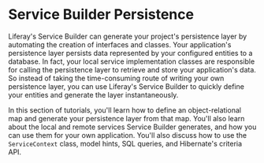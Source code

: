 # Service Builder Persistence [](id=service-builder-persistence)

Liferay's Service Builder can generate your project's persistence layer by
automating the creation of interfaces and classes. Your application's
persistence layer persists data represented by your configured entities to a
database. In fact, your local service implementation classes are responsible for
calling the persistence layer to retrieve and store your application's data. So
instead of taking the time-consuming route of writing your own persistence
layer, you can use Liferay's Service Builder to quickly define your entities and
generate the layer instantaneously.

In this section of tutorials, you'll learn how to define an object-relational
map and generate your persistence layer from that map. You'll also learn about
the local and remote services Service Builder generates, and how you can use
them for your own application. You'll also discuss how to use the
`ServiceContext` class, model hints, SQL queries, and Hibernate's criteria API. 
